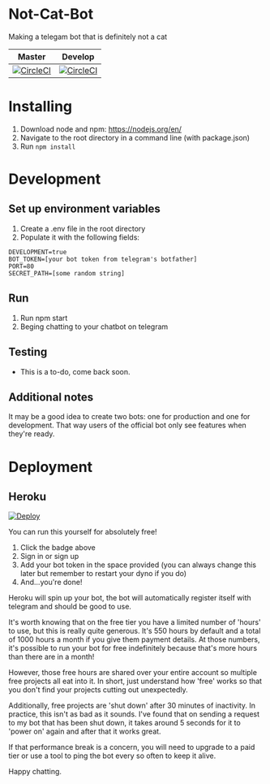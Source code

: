 # Not-Cat-Bot
Making a telegam bot that is definitely not a cat

|Master   |Develop   |
|---|---|
|[![CircleCI](https://circleci.com/gh/j-c-levin/notcatbot.svg?style=svg)](https://circleci.com/gh/j-c-levin/notcatbot)   |[![CircleCI](https://circleci.com/gh/j-c-levin/notcatbot/tree/develop.svg?style=svg)](https://circleci.com/gh/j-c-levin/notcatbot/tree/develop)   |

# Installing

1) Download node and npm: https://nodejs.org/en/
2) Navigate to the root directory in a command line (with package.json)
3) Run `npm install`

# Development

## Set up environment variables
1) Create a .env file in the root directory
2) Populate it with the following fields: 
```
DEVELOPMENT=true
BOT_TOKEN=[your bot token from telegram's botfather]
PORT=80
SECRET_PATH=[some random string]
```

## Run
1) Run npm start
2) Beging chatting to your chatbot on telegram

## Testing
* This is a to-do, come back soon.

## Additional notes

It may be a good idea to create two bots: one for production and one for development.  That way users of the official bot only see features when they're ready.

# Deployment

## Heroku
[![Deploy](https://www.herokucdn.com/deploy/button.svg)](https://heroku.com/deploy)

You can run this yourself for absolutely free!  

1) Click the badge above
2) Sign in or sign up
3) Add your bot token in the space provided (you can always change this later but remember to restart your dyno if you do)
4) And...you're done!  

Heroku will spin up your bot, the bot will automatically register itself with telegram and should be good to use.

It's worth knowing that on the free tier you have a limited number of 'hours' to use, but this is really quite generous.  It's 550 hours by default and a total of 1000 hours a month if you give them payment details.  At those numbers, it's possible to run your bot for free indefinitely because that's more hours than there are in a month!  

However, those free hours are shared over your entire account so multiple free projects all eat into it.  In short, just understand how 'free' works so that you don't find your projects cutting out unexpectedly.

Additionally, free projects are 'shut down' after 30 minutes of inactivity.  In practice, this isn't as bad as it sounds.  I've found that on sending a request to my bot that has been shut down, it takes around 5 seconds for it to 'power on' again and after that it works great.  

If that performance break is a concern, you will need to upgrade to a paid tier or use a tool to ping the bot every so often to keep it alive.

Happy chatting.
